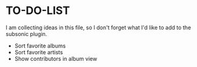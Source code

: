 # TO-DO-LIST

I am collecting ideas in this file, so I don't forget what I'd like to add to the subsonic plugin.

- Sort favorite albums
- Sort favorite artists
- Show contributors in album view
